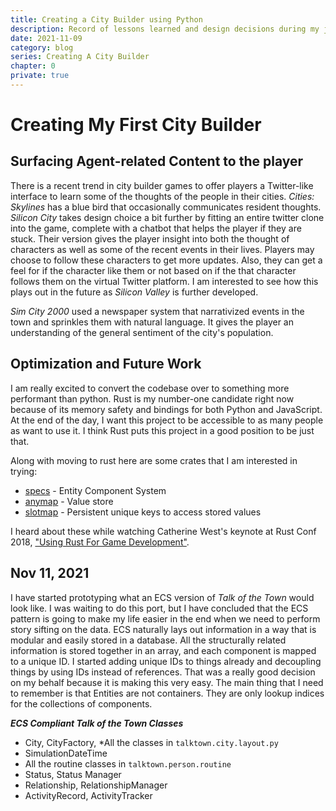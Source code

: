 ```yaml
---
title: Creating a City Builder using Python
description: Record of lessons learned and design decisions during my journey developing my first city builder game. Follow along as I learn how to architect a city builder, use PyGame, and make the whole thing run a social simulation
date: 2021-11-09
category: blog
series: Creating A City Builder
chapter: 0
private: true
---
```


# Creating My First City Builder

## Surfacing Agent-related Content to the player

There is a recent trend in city builder games to offer players a Twitter-like interface to learn some of the thoughts of the people in their cities. _Cities: Skylines_ has a blue bird that occasionally communicates resident thoughts. _Silicon City_ takes design choice a bit further by fitting an entire twitter clone into the game, complete with a chatbot that helps the player if they are stuck. Their version gives the player insight into both the thought of characters as well as some of the recent events in their lives. Players may choose to follow these characters to get more updates. Also, they can get a feel for if the character like them or not based on if the that character follows them on the virtual Twitter platform. I am interested to see how this plays out in the future as _Silicon Valley_ is further developed.

_Sim City 2000_ used a newspaper system that narrativized events in the town and sprinkles them with natural language. It gives the player an understanding of the general sentiment of the city's population.

## Optimization and Future Work

I am really excited to convert the codebase over to something more performant than python. Rust is my number-one candidate right now because of its memory safety and bindings for both Python and JavaScript. At the end of the day, I want this project to be accessible to as many people as want to use it. I think Rust puts this project in a good position to be just that.

Along with moving to rust here are some crates that I am interested in trying:

- [specs](https://crates.io/crates/specs) - Entity Component System
- [anymap](https://crates.io/crates/anymap) - Value store
- [slotmap](https://crates.io/crates/slotmap) - Persistent unique keys to access stored values

I heard about these while watching Catherine West's keynote at Rust Conf 2018, ["Using Rust For Game Development"](https://www.youtube.com/watch?v=aKLntZcp27M&ab_channel=Rust).

## Nov 11, 2021

I have started prototyping what an ECS version of _Talk of the Town_ would look like. I was waiting to do this port, but I have concluded that the ECS pattern is going to make my life easier in the end when we need to perform story sifting on the data. ECS naturally lays out information in a way that is modular and easily stored in a database. All the structurally related information is stored together in an array, and each component is mapped to a unique ID. I started adding unique IDs to things already and decoupling things by using IDs instead of references. That was a really good decision on my behalf because it is making this very easy. The main thing that I need to remember is that Entities are not containers. They are only lookup indices for the collections of components.

**_ECS Compliant Talk of the Town Classes_**

- City, CityFactory, \*All the classes in `talktown.city.layout.py`
- SimulationDateTime
- All the routine classes in `talktown.person.routine`
- Status, Status Manager
- Relationship, RelationshipManager
- ActivityRecord, ActivityTracker
